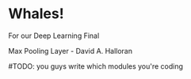 # Whales!
For our Deep Learning Final


Max Pooling Layer - David A. Halloran

#TODO: you guys write which modules you're coding
